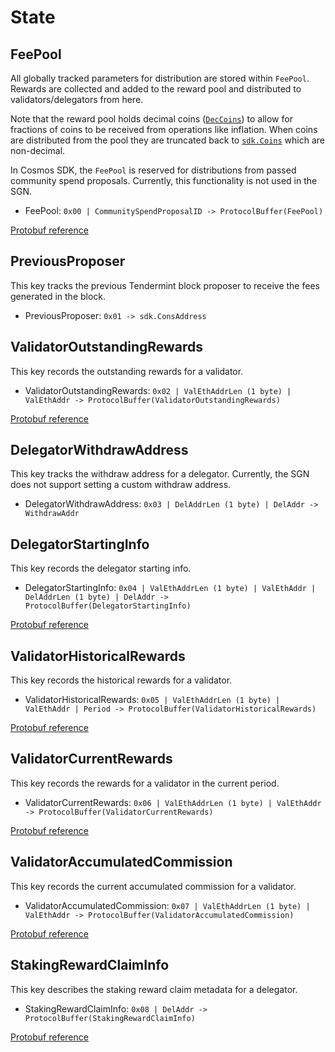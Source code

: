 <!--
order: 2
-->

# State

## FeePool

All globally tracked parameters for distribution are stored within
`FeePool`. Rewards are collected and added to the reward pool and
distributed to validators/delegators from here.

Note that the reward pool holds decimal coins ([`DecCoins`](https://github.com/cosmos/cosmos-sdk/blob/59d7dc4679b1a3bb2a992b1e3da374743f3c2c9c/proto/cosmos/base/v1beta1/coin.proto#L25)) to allow
for fractions of coins to be received from operations like inflation.
When coins are distributed from the pool they are truncated back to
[`sdk.Coins`](https://github.com/cosmos/cosmos-sdk/blob/59d7dc4679b1a3bb2a992b1e3da374743f3c2c9c/proto/cosmos/base/v1beta1/coin.proto#L14) which are non-decimal.

In Cosmos SDK, the `FeePool` is reserved for distributions from passed community spend proposals. Currently, this functionality is not used in the SGN.

- FeePool: `0x00 | CommunitySpendProposalID -> ProtocolBuffer(FeePool)`

[Protobuf reference](https://github.com/celer-network/sgnv2/blob/7083316f71a4e794c89a737cd09eb7c1ae38106f/proto/sgn/distribution/v1/distribution.proto#L88)

## PreviousProposer

This key tracks the previous Tendermint block proposer to receive the fees generated in the block.

- PreviousProposer: `0x01 -> sdk.ConsAddress`

## ValidatorOutstandingRewards

This key records the outstanding rewards for a validator.

- ValidatorOutstandingRewards: `0x02 | ValEthAddrLen (1 byte) | ValEthAddr -> ProtocolBuffer(ValidatorOutstandingRewards)`

[Protobuf reference](https://github.com/celer-network/sgnv2/blob/7083316f71a4e794c89a737cd09eb7c1ae38106f/proto/sgn/distribution/v1/distribution.proto#L79)

## DelegatorWithdrawAddress

This key tracks the withdraw address for a delegator. Currently, the SGN does not support setting a custom withdraw address.

- DelegatorWithdrawAddress: `0x03 | DelAddrLen (1 byte) | DelAddr -> WithdrawAddr`

## DelegatorStartingInfo

This key records the delegator starting info.

- DelegatorStartingInfo: `0x04 | ValEthAddrLen (1 byte) | ValEthAddr | DelAddrLen (1 byte) | DelAddr -> ProtocolBuffer(DelegatorStartingInfo)`

[Protobuf reference](https://github.com/celer-network/sgnv2/blob/7083316f71a4e794c89a737cd09eb7c1ae38106f/proto/sgn/distribution/v1/distribution.proto#L114)

## ValidatorHistoricalRewards

This key records the historical rewards for a validator.

- ValidatorHistoricalRewards: `0x05 | ValEthAddrLen (1 byte) | ValEthAddr | Period -> ProtocolBuffer(ValidatorHistoricalRewards)`

[Protobuf reference](https://github.com/celer-network/sgnv2/blob/7083316f71a4e794c89a737cd09eb7c1ae38106f/proto/sgn/distribution/v1/distribution.proto#L52)

## ValidatorCurrentRewards

This key records the rewards for a validator in the current period.

- ValidatorCurrentRewards: `0x06 | ValEthAddrLen (1 byte) | ValEthAddr -> ProtocolBuffer(ValidatorCurrentRewards)`

[Protobuf reference](https://github.com/celer-network/sgnv2/blob/7083316f71a4e794c89a737cd09eb7c1ae38106f/proto/sgn/distribution/v1/distribution.proto#L64)

## ValidatorAccumulatedCommission

This key records the current accumulated commission for a validator.

- ValidatorAccumulatedCommission: `0x07 | ValEthAddrLen (1 byte) | ValEthAddr -> ProtocolBuffer(ValidatorAccumulatedCommission)`

[Protobuf reference](https://github.com/celer-network/sgnv2/blob/7083316f71a4e794c89a737cd09eb7c1ae38106f/proto/sgn/distribution/v1/distribution.proto#L72)

## StakingRewardClaimInfo

This key describes the staking reward claim metadata for a delegator.

- StakingRewardClaimInfo: `0x08 | DelAddr -> ProtocolBuffer(StakingRewardClaimInfo)`

[Protobuf reference](https://github.com/celer-network/sgnv2/blob/7083316f71a4e794c89a737cd09eb7c1ae38106f/proto/sgn/distribution/v1/distribution.proto#L147)
